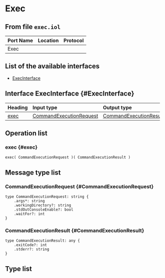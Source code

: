 # Exec

## From file `exec.iol`

| Port Name | Location | Protocol |
| :--- | :--- | :--- |
| Exec |  |  |

## List of the available interfaces

* [ExecInterface](exec.md#ExecInterface)

## Interface ExecInterface {#ExecInterface}

| Heading | Input type | Output type | Faults |
| :--- | :--- | :--- | :--- |
| [exec](exec.md#exec) | [CommandExecutionRequest](exec.md#CommandExecutionRequest)  | [CommandExecutionResult](exec.md#CommandExecutionResult)  |  |

## Operation list

### exec {#exec}

```text
exec( CommandExecutionRequest )( CommandExecutionResult )
```

## Message type list

### CommandExecutionRequest {#CommandExecutionRequest}

```text
type CommandExecutionRequest: string { 
    .args*: string
    .workingDirectory?: string
    .stdOutConsoleEnable?: bool
    .waitFor?: int
}
```

### CommandExecutionResult {#CommandExecutionResult}

```text
type CommandExecutionResult: any { 
    .exitCode?: int
    .stderr?: string
}
```

## Type list

